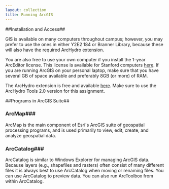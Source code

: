 ```yaml
---
layout: collection
title: Running ArcGIS
---
```


##Installation and Access##

GIS is available on many computers throughout campus; however, you may prefer to use the ones in either Y2E2 184 or Branner Library, because these will also have the required ArcHydro extension.  

You are also free to use your own computer if you install the 1-year ArcEditor license. This license is available for Stanford computers [here](https://lib.stanford.edu/stanford-geospatial-center/arcgis-102-software-download). If you are running ArcGIS on your personal laptop, make sure that you have several GB of space available and preferably 8GB (or more) of RAM.

The ArcHydro extension is free and available [here](http://resources.arcgis.com/en/communities/hydro/01vn00000010000000.htm). Make sure to use the ArcHydro Tools 2.0 version for this assignment.

##Programs in ArcGIS Suite##

### ArcMap###

ArcMap is the main component of Esri's ArcGIS suite of geospatial processing programs, and is used primarily to view, edit, create, and analyze geospatial data.

### ArcCatalog###

ArcCatalog is similar to Windows Explorer for managing ArcGIS data.  Because layers (e.g., shapefiles and rasters) often consist of many different files it is always best to use ArcCatalog when moving or renaming files.  You can use ArcCatalog to preview data.  You can also run ArcToolbox from within ArcCatalog. 




